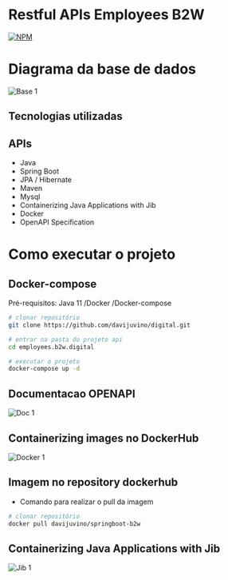# Restful APIs Employees B2W
[![NPM](https://img.shields.io/npm/l/react)](https://github.com/devsuperior/sds1-wmazoni/blob/master/LICENSE) 

# Diagrama da base de dados
![Base 1](https://github.com/davijuvino/digital/blob/main/assets/diagrama_base.png)

## Tecnologias utilizadas
## APIs
- Java
- Spring Boot
- JPA / Hibernate
- Maven
- Mysql
- Containerizing Java Applications with Jib
- Docker
- OpenAPI Specification

# Como executar o projeto

## Docker-compose
Pré-requisitos: Java 11 /Docker /Docker-compose

```bash
# clonar repositório
git clone https://github.com/davijuvino/digital.git

# entrar na pasta do projeto api
cd employees.b2w.digital

# executar o projeto
docker-compose up -d
```

## Documentacao OPENAPI
![Doc 1](https://github.com/davijuvino/digital/blob/main/assets/OpenApi.png)

## Containerizing images no DockerHub
![Docker 1](https://github.com/davijuvino/digital/blob/main/assets/dockerhub.png)
## Imagem no repository dockerhub
- Comando para realizar o pull da imagem
```bash
# clonar repositório
docker pull davijuvino/springboot-b2w
```
## Containerizing Java Applications with Jib
![Jib 1](https://github.com/davijuvino/digital/blob/main/assets/jib.png)



